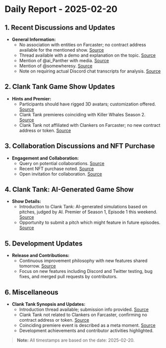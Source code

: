# Daily Report - 2025-02-20

## 1. Recent Discussions and Updates
- **General Information:**
  - No association with entities on Farcaster; no contract address available for the mentioned show. [Source](https://twitter.com/dankvr/status/1892599842121121964)
  - Thread available with a demo and explanation on the topic. [Source](https://twitter.com/dankvr/status/1892369704011928003)
  - Mention of @ai_Panther with media. [Source](https://twitter.com/shawmakesmagic/status/1892640591533498614)
  - Mention of @somewheresy. [Source](https://twitter.com/shawmakesmagic/status/1892640311207149700)
  - Note on requiring actual Discord chat transcripts for analysis. [Source](https://discord.com/channels/1253563208833433701/1326603270893867064)

## 2. Clank Tank Game Show Updates
- **Hints and Premier:**
  - Participants should have rigged 3D avatars; customization offered. [Source](https://twitter.com/dankvr/status/1892691751825023156)
  - Clank Tank premieres coinciding with Killer Whales Season 2. [Source](https://twitter.com/dankvr/status/1892639440746455410)
  - Clank Tank not affiliated with Clankers on Farcaster; no new contract address or token. [Source](https://twitter.com/dankvr/status/1892605919722119622)

## 3. Collaboration Discussions and NFT Purchase
- **Engagement and Collaboration:**
  - Query on potential collaborations. [Source](https://twitter.com/dankvr/status/1892620184440967361)
  - Recent NFT purchase noted. [Source](https://twitter.com/dankvr/status/1892610185446789533)
  - Open invitation for collaboration. [Source](https://twitter.com/dankvr/status/1892592123867771380)

## 4. Clank Tank: AI-Generated Game Show
- **Show Details:**
  - Introduction to Clank Tank: AI-generated simulations based on pitches, judged by AI. Premier of Season 1, Episode 1 this weekend. [Source](https://twitter.com/dankvr/status/1892368180791607741)
  - Opportunity to submit a pitch which might feature in future episodes. [Source](https://twitter.com/dankvr/status/1892370565282791629)

## 5. Development Updates
- **Release and Contributions:**
  - Continuous improvement philosophy with new features shared tomorrow. [Source](https://twitter.com/dankvr/status/1892369282148803006)
  - Focus on new features including Discord and Twitter testing, bug fixes, and merged pull requests by contributors.

## 6. Miscellaneous
- **Clank Tank Synopsis and Updates:**
  - Introduction thread available; submission info provided. [Source](https://twitter.com/dankvr/status/1892370162407329859)
  - Clank Tank not related to Clankers on Farcaster, confirming no contract address or token. [Source](https://twitter.com/dankvr/status/1892605919722119622)
  - Coinciding premiere event is described as a meta moment. [Source](https://twitter.com/dankvr/status/1892639440746455410)
  - Development achievements and contributor activities highlighted.

> **Note:** All timestamps are based on the date: 2025-02-20.
